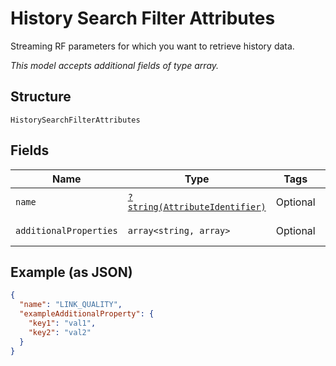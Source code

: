 
# History Search Filter Attributes

Streaming RF parameters for which you want to retrieve history data.

*This model accepts additional fields of type array.*

## Structure

`HistorySearchFilterAttributes`

## Fields

| Name | Type | Tags | Description | Getter | Setter |
|  --- | --- | --- | --- | --- | --- |
| `name` | [`?string(AttributeIdentifier)`](../../doc/models/attribute-identifier.md) | Optional | Attribute identifier. | getName(): ?string | setName(?string name): void |
| `additionalProperties` | `array<string, array>` | Optional | - | findAdditionalProperty(string key): array | additionalProperty(string key, array value): void |

## Example (as JSON)

```json
{
  "name": "LINK_QUALITY",
  "exampleAdditionalProperty": {
    "key1": "val1",
    "key2": "val2"
  }
}
```

